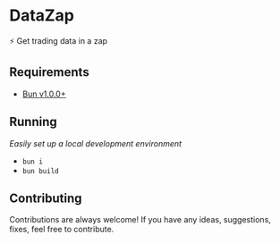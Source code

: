 # DataZap

⚡ Get trading data in a zap

## Requirements

- [Bun v1.0.0+](https://bun.sh)

## Running

_Easily set up a local development environment_

- `bun i`
- `bun build`

## Contributing

Contributions are always welcome! If you have any ideas, suggestions, fixes, feel free to contribute.
